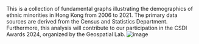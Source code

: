 This is a collection of fundamental graphs illustrating the demographics of ethnic minorities in Hong Kong from 2006 to 2021. The primary data sources are derived from the Census and Statistics Department. 
Furthermore, this analysis will contribute to our participation in the CSDI Awards 2024, organized by the Geospatial Lab.
![image](https://github.com/doraemoniloveu/Ethni-minorities-in-Hong-Kong/assets/116776880/46271744-d856-4005-ae3b-c99781f0fade)
